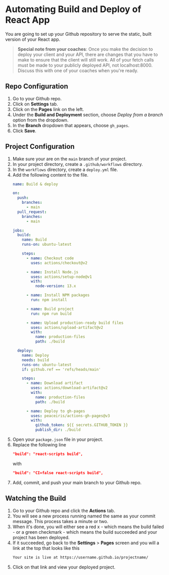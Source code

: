 # Automating Build and Deploy of React App

You are going to set up your Github repository to serve the static, built version of your React app.

> **Special note from your coaches**: Once you make the decision to deploy your client and your API, there are changes that you have to make to ensure that the client will still work. All of your fetch calls must be made to your publicly deployed API, not localhost:8000. Discuss this with one of your coaches when you're ready.

## Repo Configuration

1. Go to your Github repo.
2. Click on **Settings** tab.
3. Click on the **Pages** link on the left.
4. Under the **Build and Deployment** section, choose _Deploy from a branch_ option from the dropdown.
5. In the **Branch** dropdown that appears, choose `gh_pages`.
6. Click **Save**.

## Project Configuration

1. Make sure your are on the `main` branch of your project.
1. In your project directory, create a `.github/workflows` directory.
2. In the `workflows` directory, create a `deploy.yml` file.
3. Add the following content to the file.
   ```yml
   name: Build & deploy

   on:
     push:
       branches:
         - main
     pull_request:
       branches:
         - main

   jobs:
     build:
       name: Build
       runs-on: ubuntu-latest

       steps:
         - name: Checkout code
           uses: actions/checkout@v2

         - name: Install Node.js
           uses: actions/setup-node@v1
           with:
             node-version: 13.x

         - name: Install NPM packages
           run: npm install

         - name: Build project
           run: npm run build

         - name: Upload production-ready build files
           uses: actions/upload-artifact@v2
           with:
             name: production-files
             path: ./build

     deploy:
       name: Deploy
       needs: build
       runs-on: ubuntu-latest
       if: github.ref == 'refs/heads/main'

       steps:
         - name: Download artifact
           uses: actions/download-artifact@v2
           with:
             name: production-files
             path: ./build

         - name: Deploy to gh-pages
           uses: peaceiris/actions-gh-pages@v3
           with:
             github_token: ${{ secrets.GITHUB_TOKEN }}
             publish_dir: ./build
   ```
1. Open your `package.json` file in your project.
2. Replace the following line
    ```json
    "build": "react-scripts build",
    ```
    with
    ```json
    "build": "CI=false react-scripts build",
    ```
1. Add, commit, and push your main branch to your Github repo.

## Watching the Build

1. Go to your Github repo and click the **Actions** tab.
2. You will see a new process running named the same as your commit message. This process takes a minute or two.
3. When it's done, you will either see a red x - which means the build failed - or a green checkmark - which means the build succeeded and your project has been deployed.
4. If it succeeded, go back to the **Settings** > **Pages** screen and you will a link at the top that looks like this
    ```txt
    Your site is live at https://username.github.io/projectname/
    ```
1. Click on that link and view your deployed project.